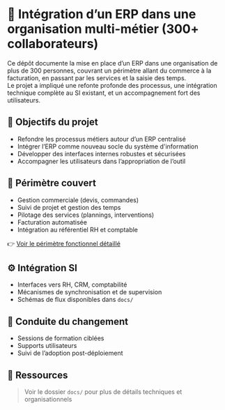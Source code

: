 # 🏢 Intégration d’un ERP dans une organisation multi-métier (300+ collaborateurs)

Ce dépôt documente la mise en place d’un ERP dans une organisation de plus de 300 personnes, couvrant un périmètre allant du commerce à la facturation, en passant par les services et la saisie des temps.  
Le projet a impliqué une refonte profonde des processus, une intégration technique complète au SI existant, et un accompagnement fort des utilisateurs.

## 🎯 Objectifs du projet

- Refondre les processus métiers autour d’un ERP centralisé
- Intégrer l’ERP comme nouveau socle du système d'information
- Développer des interfaces internes robustes et sécurisées
- Accompagner les utilisateurs dans l’appropriation de l’outil

## 🧱 Périmètre couvert

- Gestion commerciale (devis, commandes)
- Suivi de projet et gestion des temps
- Pilotage des services (plannings, interventions)
- Facturation automatisée
- Intégration au référentiel RH et comptable

👉 [Voir le périmètre fonctionnel détaillé](docs/perimetre-fonctionnel.md)

## ⚙️ Intégration SI

- Interfaces vers RH, CRM, comptabilité
- Mécanismes de synchronisation et de supervision
- Schémas de flux disponibles dans `docs/`

## 🤝 Conduite du changement

- Sessions de formation ciblées
- Supports utilisateurs
- Suivi de l’adoption post-déploiement

## 📎 Ressources

> Voir le dossier `docs/` pour plus de détails techniques et organisationnels
